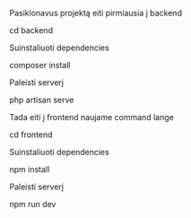 Pasiklonavus projektą eiti pirmiausia į backend

  cd backend

Suinstaliuoti dependencies

  composer install

Paleisti serverį

  php artisan serve

Tada eiti į frontend naujame command lange

  cd frontend

Suinstaliuoti dependencies

  npm install

Paleisti serverį

  npm run dev